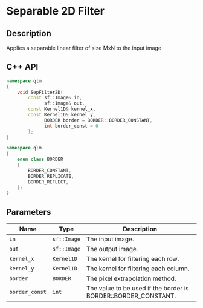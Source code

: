 # Separable 2D Filter 

## Description
Applies a separable linear filter of size MxN to the input image
## C++ API
```c++
namespace qlm
{
	void SepFilter2D(
		const sf::Image& in,
		      sf::Image& out,
		const Kernel1D& kernel_x,
		const Kernel1D& kernel_y,
		      BORDER border = BORDER::BORDER_CONSTANT,
		      int border_const = 0
		);
}
```
```c++
namespace qlm
{
	enum class BORDER
	{
		BORDER_CONSTANT,
		BORDER_REPLICATE,
		BORDER_REFLECT,
	};
}
```
## Parameters

| Name           | Type         | Description                                                                       |
|----------------|--------------|-----------------------------------------------------------------------------------|
| `in`           | `sf::Image`  | The input image.                                                                  |
| `out`          | `sf::Image`  | The output image.                                                                 |
| `kernel_x`     | `Kernel1D`   | The kernel for filtering each row.                                                |
| `kernel_y`     | `Kernel1D`   | The kernel  for filtering each column.                                            |
| `border`       | `BORDER`     | The pixel extrapolation method.                                                   |
| `border_const` | `int`        | The value to be used if the border is BORDER::BORDER_CONSTANT.                    |

